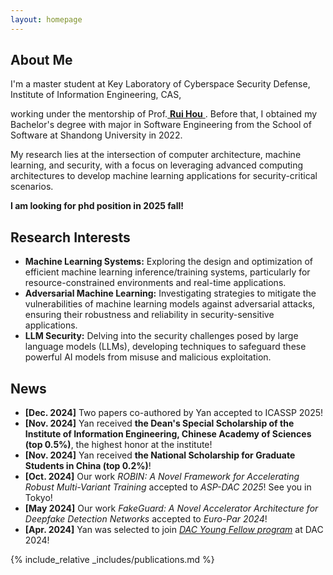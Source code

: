 ```yaml
---
layout: homepage
---
```


## About Me

<!-- I'm a <a href="https://med.nyu.edu/departments-institutes/population-health/divisions-sections-centers/biostatistics/" target="_blank"> Statistics</a> Ph.D. candidate at <a href="https://www.nyu.edu/" target="_blank"> New York University</a>, -->
I'm a master student at Key Laboratory of Cyberspace Security Defense, Institute of Information Engineering, CAS,
<!-- 's <a href="https://med.nyu.edu/" target="_blank"> Grossman School of Medicine</a> -->
<!-- , specifically within the <a href="https://med.nyu.edu/research/sackler-institute-graduate-biomedical-sciences/" target="_blank"> Vilcek institute of Biomedical Sciences</a> and the Department of <a href="https://med.nyu.edu/departments-institutes/population-health/" target="_blank"> Population Health</a>. Under the mentorship of Prof.  -->
working under the mentorship of Prof.<a href="http://hourui-arch.net/" target="_blank"> **Rui Hou** </a>. Before that, I obtained my Bachelor's degree with major in Software Engineering from the School of Software at Shandong University in 2022. 

My research lies at the intersection of computer architecture, machine learning, and security, with a focus on leveraging advanced computing architectures to develop machine learning applications for security-critical scenarios. 

<!-- 
I am an alumnus of the <a href="https://opencasestudies.github.io/" target="_blank"> Open Case Study Project</a> at <a href="https://www.jhsph.edu/" target="_blank"> the Bloomberg School of Public Health </a> of <a href="https://www.jhu.edu/" target="_blank"> the Johns Hopkins University</a>. -->

**I am looking for phd position in 2025 fall!**

## Research Interests
- **Machine Learning Systems:** Exploring the design and optimization of efficient machine learning inference/training systems, particularly for resource-constrained environments and real-time applications.
- **Adversarial Machine Learning:** Investigating strategies to mitigate the vulnerabilities of machine learning models against adversarial attacks, ensuring their robustness and reliability in security-sensitive applications.
- **LLM Security:** Delving into the security challenges posed by large language models (LLMs), developing techniques to safeguard these powerful AI models from misuse and malicious exploitation.


## News
- **[Dec. 2024]** Two papers co-authored by Yan accepted to ICASSP 2025!
- **[Nov. 2024]** Yan received **the Dean's Special Scholarship of the Institute of Information Engineering, Chinese Academy of Sciences (top 0.5%)**, the highest honor at the institute!
- **[Nov. 2024]** Yan received **the National Scholarship for Graduate Students in China (top 0.2%)**! 
- **[Oct. 2024]** Our work *ROBIN: A Novel Framework for Accelerating Robust Multi-Variant Training* accepted to *ASP-DAC 2025*! See you in Tokyo!
- **[May 2024]** Our work *FakeGuard: A Novel Accelerator Architecture for Deepfake Detection Networks* accepted to *Euro-Par 2024*! 
- **[Apr. 2024]** Yan was selected to join <a href="https://www.dac.com/Attend/Students-Scholarships/Young-Student-Fellow-Program" target="_blank">*DAC Young Fellow program*</a> at DAC 2024! 


{% include_relative _includes/publications.md %}


<!-- Google tag (gtag.js) -->
<script async src="https://www.googletagmanager.com/gtag/js?id=G-D278NKEDD9"></script>
<script>
  window.dataLayer = window.dataLayer || [];
  function gtag(){dataLayer.push(arguments);}
  gtag('js', new Date());

  gtag('config', 'G-D278NKEDD9');
</script>

